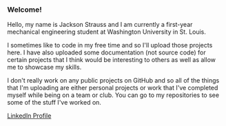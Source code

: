 ### Welcome!

Hello, my name is Jackson Strauss and I am currently a first-year mechanical engineering student at Washington University in St. Louis.

I sometimes like to code in my free time and so I'll upload those projects here. I have also uploaded some documentation (not source code) for certain projects that I think would be interesting to others as well as allow me to showcase my skills. 

I don't really work on any public projects on GitHub and so all of the things that I'm uploading are either personal projects or work that I've completed myself while being on a team or club. You can go to my repositories to see some of the stuff I've worked on.

[LinkedIn Profile](www.linkedin.com/in/jacksonstrauss)
